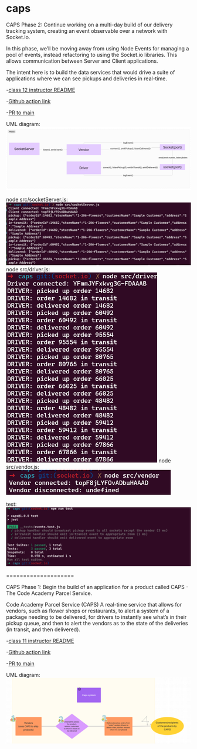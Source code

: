 # caps

CAPS Phase 2: Continue working on a multi-day build of our delivery tracking system, creating an event observable over a network with Socket.io.

In this phase, we’ll be moving away from using Node Events for managing a pool of events, instead refactoring to using the Socket.io libraries. This allows communication between Server and Client applications.

The intent here is to build the data services that would drive a suite of applications where we can see pickups and deliveries in real-time.



-[class 12 instructor README](https://github.com/codefellows/seattle-javascript-401d58/tree/main/class-12)

-[Github action link](https://github.com/QILINXIE02/caps/actions)

-[PR to main](https://github.com/QILINXIE02/caps/pull/3)

UML diagram: ![alt text](image-1.png)

node src/socketServer.js: ![alt text](image-2.png)
node src/driver.js: ![alt text](image-4.png)
node src/vendor.js: ![alt text](image-3.png)

test: ![alt text](image-5.png)

====================


CAPS Phase 1: Begin the build of an application for a product called CAPS - The Code Academy Parcel Service. 

Code Academy Parcel Service (CAPS)
A real-time service that allows for vendors, such as flower shops or restaurants, to alert a system of a package needing to be delivered, for drivers to instantly see what’s in their pickup queue, and then to alert the vendors as to the state of the deliveries (in transit, and then delivered).

-[class 11 instructor README](https://github.com/codefellows/seattle-javascript-401d58/tree/main/class-11)

-[Github action link](https://github.com/QILINXIE02/caps/actions)

-[PR to main](https://github.com/QILINXIE02/caps/pull/1)

UML diagram:
![alt text](image.png)
